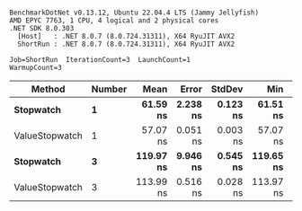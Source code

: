 ```

BenchmarkDotNet v0.13.12, Ubuntu 22.04.4 LTS (Jammy Jellyfish)
AMD EPYC 7763, 1 CPU, 4 logical and 2 physical cores
.NET SDK 8.0.303
  [Host]   : .NET 8.0.7 (8.0.724.31311), X64 RyuJIT AVX2
  ShortRun : .NET 8.0.7 (8.0.724.31311), X64 RyuJIT AVX2

Job=ShortRun  IterationCount=3  LaunchCount=1  
WarmupCount=3  

```
| Method         | Number | Mean      | Error    | StdDev   | Min       | Max       | Gen0   | Allocated |
|--------------- |------- |----------:|---------:|---------:|----------:|----------:|-------:|----------:|
| **Stopwatch**      | **1**      |  **61.59 ns** | **2.238 ns** | **0.123 ns** |  **61.51 ns** |  **61.73 ns** | **0.0005** |      **40 B** |
| ValueStopwatch | 1      |  57.07 ns | 0.051 ns | 0.003 ns |  57.07 ns |  57.07 ns |      - |         - |
| **Stopwatch**      | **3**      | **119.97 ns** | **9.946 ns** | **0.545 ns** | **119.65 ns** | **120.60 ns** | **0.0005** |      **40 B** |
| ValueStopwatch | 3      | 113.99 ns | 0.516 ns | 0.028 ns | 113.97 ns | 114.02 ns |      - |         - |
